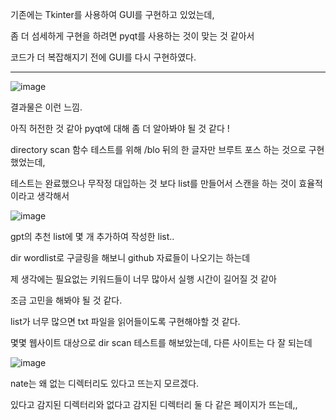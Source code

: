 기존에는 Tkinter를 사용하여 GUI를 구현하고 있었는데,

좀 더 섬세하게 구현을 하려면 pyqt를 사용하는 것이 맞는 것 같아서 

코드가 더 복잡해지기 전에 GUI를 다시 구현하였다.

---

![image](https://github.com/user-attachments/assets/262ffff8-81ac-4211-85b8-9fcbbd780adb)

결과물은 이런 느낌.

아직 허전한 것 같아 pyqt에 대해 좀 더 알아봐야 될 것 같다 !

directory scan 함수 테스트를 위해 /blo 뒤의 한 글자만 브루트 포스 하는 것으로 구현했었는데,

테스트는 완료했으나 무작정 대입하는 것 보다 list를 만들어서 스캔을 하는 것이 효율적이라고 생각해서

![image](https://github.com/user-attachments/assets/d05f7dca-ac25-40be-8f98-c308523543f3)

gpt의 추천 list에 몇 개 추가하여 작성한 list..

dir wordlist로 구글링을 해보니 github 자료들이 나오기는 하는데 

제 생각에는 필요없는 키워드들이 너무 많아서 실행 시간이 길어질 것 같아 

조금 고민을 해봐야 될 것 같다.

list가 너무 많으면 txt 파일을 읽어들이도록 구현해야할 것 같다.

몇몇 웹사이트 대상으로 dir scan 테스트를 해보았는데, 다른 사이트는 다 잘 되는데

![image](https://github.com/user-attachments/assets/6c3109a7-4b9c-40d2-93c5-97bb278e620b)

nate는 왜 없는 디렉터리도 있다고 뜨는지 모르겠다.

있다고 감지된 디렉터리와 없다고 감지된 디렉터리 둘 다 같은 페이지가 뜨는데,,